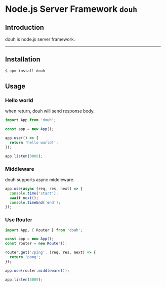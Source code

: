 # Node.js Server Framework `douh`

## Introduction

douh is node.js server framework.

<hr/>

## Installation

```bash
$ npm install douh
```

## Usage

### Hello world

when return, douh will send response body.

```typescript
import App from 'douh';

const app = new App();

app.use(() => {
  return 'hello world!';
});

app.listen(3000);
```

### Middleware

douh supports async middleware.

```typescript
app.use(async (req, res, next) => {
  console.time('start');
  await next();
  console.timeEnd('end');
});
```

### Use Router

```typescript
import App, { Router } from 'douh';

const app = new App();
const router = new Router();

router.get('/ping', (req, res, next) => {
  return 'pong';
});

app.use(router.middleware());

app.listen(3000);
```
